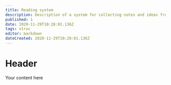 ```yaml
---
title: Reading system
description: Description of a system for collecting notes and ideas from books.
published: 1
date: 2020-11-29T10:28:01.136Z
tags: struc
editor: markdown
dateCreated: 2020-11-29T10:28:01.136Z
---
```


# Header
Your content here